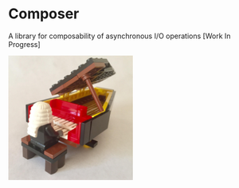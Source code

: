 # Composer
A library for composability of asynchronous I/O operations [Work In Progress]

<img src="/raw/legocomposer.jpg?raw=true" width="250" height="250"/>

